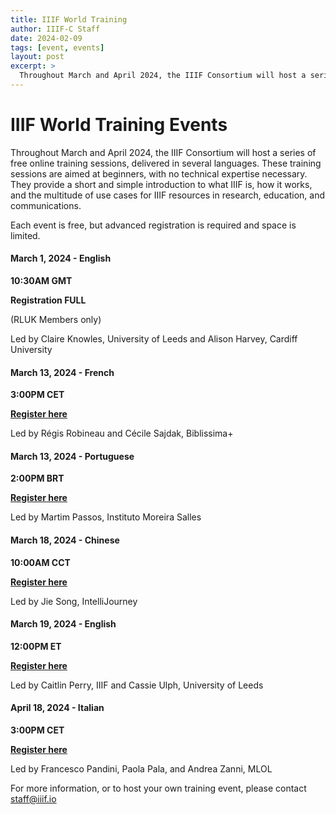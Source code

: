 ```yaml
---
title: IIIF World Training
author: IIIF-C Staff
date: 2024-02-09
tags: [event, events]
layout: post
excerpt: >
  Throughout March and April 2024, the IIIF Consortium will host a series of free online training sessions, delivered in several languages. 
---
```


# IIIF World Training Events

Throughout March and April 2024, the IIIF Consortium will host a series of free online training sessions, delivered in several languages. These training sessions are aimed at beginners, with no technical expertise necessary. They provide a short and simple introduction to what IIIF is, how it works, and the multitude of use cases for IIIF resources in research, education, and communications. 

Each event is free, but advanced registration is required and space is limited. 

#### **March 1, 2024 - English**

**10:30AM GMT**

**Registration FULL**

(RLUK Members only)

Led by Claire Knowles, University of Leeds and Alison Harvey, Cardiff University



#### **March 13, 2024 - French**

**3:00PM CET**

**[Register here](https://stanford.zoom.us/meeting/register/tJEsc-ioqTotGNST3kXZm5_Zv0cSE7-OJFIP)**

Led by Régis Robineau and Cécile Sajdak, Biblissima+



#### **March 13, 2024 - Portuguese**

**2:00PM BRT**

**[Register here](https://stanford.zoom.us/meeting/register/tJIocuurrz4uHNy_Bjx2inNph3ocK1Li-y3e#/registration)**

Led by Martim Passos, Instituto Moreira Salles


#### **March 18, 2024 - Chinese**

**10:00AM CCT**

**[Register here](https://stanford.zoom.us/meeting/register/tJ0rf-6pqjsoHdaySn3tj9aFEizCS1ZOARBr)**

Led by Jie Song, IntelliJourney



#### **March 19, 2024 - English**

**12:00PM ET**

**[Register here](https://stanford.zoom.us/meeting/register/tJ0kduGvpz8iGdY_ZqLFRtv03U09DysQIHtL)**

Led by Caitlin Perry, IIIF and Cassie Ulph, University of Leeds



#### **April 18, 2024 - Italian**

**3:00PM CET**

**[Register here](https://stanford.zoom.us/meeting/register/tJMoc-CvrTosGN1R1hDmlPkNaD-bu-Cl8opH)**

Led by Francesco Pandini, Paola Pala, and Andrea Zanni, MLOL



For more information, or to host your own training event, please contact staff@iiif.io
